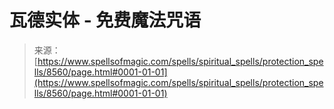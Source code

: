 <!--yml

category: 未分类

date: 2024-06-12 18:43:59

-->

# 瓦德实体 - 免费魔法咒语

> 来源：[https://www.spellsofmagic.com/spells/spiritual_spells/protection_spells/8560/page.html#0001-01-01](https://www.spellsofmagic.com/spells/spiritual_spells/protection_spells/8560/page.html#0001-01-01)
